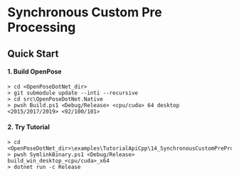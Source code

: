 # Synchronous Custom Pre Processing

## Quick Start

#### 1. Build OpenPose

````dos
> cd <OpenPoseDotNet_dir>
> git submodule update --inti --recursive
> cd src\OpenPoseDotNet.Native
> pwsh Build.ps1 <Debug/Release> <cpu/cuda> 64 desktop <2015/2017/2019> <92/100/101>
````

#### 2. Try Tutorial

````dos
> cd <OpenPoseDotNet_dir>\examples\TutorialApiCpp\14_SynchronousCustomPreProcessing
> pwsh SymlinkBinary.ps1 <Debug/Release> build_win_desktop_<cpu/cuda>_x64
> dotnet run -c Release
````